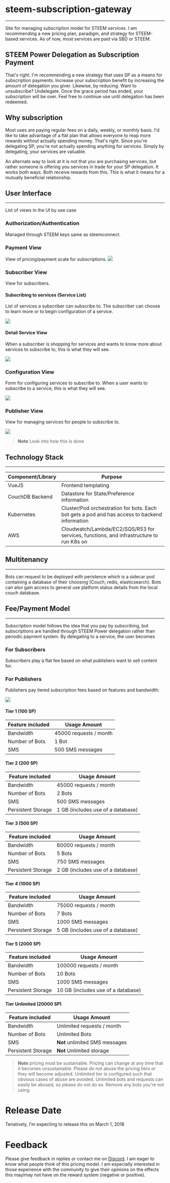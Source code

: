 # steem-subscription-gateway
----
Site for managing subscription model for STEEM services. I am recommending a new pricing plan, paradigm, and strategy for STEEM-based services. As of now, most services are paid via SBD or STEEM.

## STEEM Power Delegation as Subscription Payment

That's right. I'm recommending a new strategy that uses SP as a means for subscription payments. Increase your subscription benefit by increasing the amount of delegation you giver. Likewise, by reducing. Want to unsubscribe? Undelegate. Once the grace period has ended, your subscription will be over. Feel free to continue use until delegation has been redeemed.

## Why subscription

Most uses are paying regular fees on a daily, weekly, or monthly basis. I'd like to take advantage of a flat plan that allows everyone to reap more rewards without actually spending money. That's right. Since you're delegating SP, you're not actually spending anything for services. Simply by delegating, your services are valuable.

An alternate way to look at it is not that you are purchasing services, but rather someone is offering you services in trade for your SP delegation. It works both ways. Both receive rewards from this. This is what it means for a mutually beneficial relationship.


## User Interface
----

List of views in the UI by use case

### Authorization/Authentication

Managed through STEEM keys same as steemconnect.

### Payment View

View of pricing/payment scale for subscriptions.
![](mocks/payment/payment.png)

### Subscriber View

View for subscribers.

#### Subscribing to services (Service List)

List of services a subscriber can subscribe to. The subscriber can choose to learn more or to begin configuration of a service.

![](mocks/subscriber/subscriber.png)


#### Detail Service View

When a subscriber is shopping for services and wants to know more about services to subscribe to, this is what they will see.

![](mocks/more-info/more-info.png)

### Configuration View

Form for configuring services to subscribe to. When a user wants to subscribe to a service, this is what they will see.

![](mocks/configure/configure.png)

### Publisher View

View for managing services for people to subscribe to.

![](mocks/publisher/dashboard/dashboard.png)

> **Note** Look into how this is done

## Technology Stack
----
|Component/Library|Purpose|
|-----------------|-------|
|VueJS|Frontend templating|
|CouchDB Backend|Datastore for State/Preference information|
|Kubernetes|Cluster/Pod orchestration for bots. Each bot gets a pod and has access to backend information|
|AWS|Cloudwatch/Lambda/EC2/SQS/R53 for services, functions, and infrastructure to run K8s on|


## Multitenancy
----

Bots can request to be deployed with peristence which is a sidecar pod containing a database of their choosing (Couch, redis, elasticsearch). Bots can also gain access to general use platform status details from the local couch database.


## Fee/Payment Model
----

Subscription model follows the idea that you pay by subscribing, but subscriptions are handled through STEEM Power delegation rather than periodic payment system. By delegating to a service, the user becomes 

### For Subscribers

Subscribers play a flat fee based on what publishers want to sell content for.

### For Publishers

Publishers pay tiered subscription fees based on features and bandwidth:

![](mocks/pricing/pricing.png)

#### Tier 1 (100 SP)

|Feature included|Usage Amount|
|----------------|------------|
|Bandwidth|45000 requests / month|
|Number of Bots|1 Bot|
|SMS|500 SMS messages|

#### Tier 2 (200 SP)

|Feature included|Usage Amount|
|----------------|------------|
|Bandwidth|45000 requests / month|
|Number of Bots|2 Bots|
|SMS|500 SMS messages|
|Persistent Storage|1 GB (includes use of a database)|

#### Tier 3 (500 SP)

|Feature included|Usage Amount|
|----------------|------------|
|Bandwidth|60000 requests / month|
|Number of Bots|5 Bots|
|SMS|750 SMS messages|
|Persistent Storage|2 GB (includes use of a database)|

#### Tier 4 (1000 SP)

|Feature included|Usage Amount|
|----------------|------------|
|Bandwidth|75000 requests / month|
|Number of Bots|7 Bots|
|SMS|1000 SMS messages|
|Persistent Storage|5 GB (includes use of a database)|

#### Tier 5 (2000 SP)

|Feature included|Usage Amount|
|----------------|------------|
|Bandwidth|100000 requests / month|
|Number of Bots|10 Bots|
|SMS|1000 SMS messages|
|Persistent Storage|10 GB (includes use of a database)|

#### Tier Unlimited (20000 SP)

|Feature included|Usage Amount|
|----------------|------------|
|Bandwidth|Unlimited requests / month|
|Number of Bots|Unlimited Bots|
|SMS|**Not** unlimited SMS messages|
|Persistent Storage|**Not** Unlimited storage|


> **Note** pricing must be sustainable. Pricing can change at any time that it becomes unsustainable. Please do not abuse the pricing tiers or they will become adjusted. Unlimited tier is configured such that obvious cases of abuse are avoided. Unlimited bots and requests can easily be abused, so please do not do so. Remove any bots you're not using.

# Release Date

Tenatively, I'm expecting to release this on March 1, 2018

# Feedback

Please give feedback in replies or contact me on [Discord](https://discord.gg/FMNQBZs). I am eager to know what people think of this pricing model. I am especially interested in those experience with the community to give their opinions on the effects this may/may not have on the reward system (negative or positive).